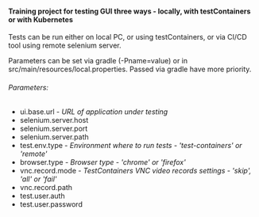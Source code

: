 #### Training project for testing GUI three ways - locally, with testContainers or with Kubernetes

Tests can be run either on local PC, or using testContainers, or via CI/CD tool using remote selenium server.

Parameters can be set via gradle (-Pname=value) or in src/main/resources/local.properties. Passed via gradle have more priority.

###### Parameters:
* ui.base.url - *URL of application under testing*
* selenium.server.host
* selenium.server.port
* selenium.server.path
* test.env.type - *Environment where to run tests - 'test-containers' or 'remote'*
* browser.type - *Browser type - 'chrome' or 'firefox'*
* vnc.record.mode - *TestContainers VNC video records settings - 'skip', 'all' or 'fail'*
* vnc.record.path
* test.user.auth
* test.user.password